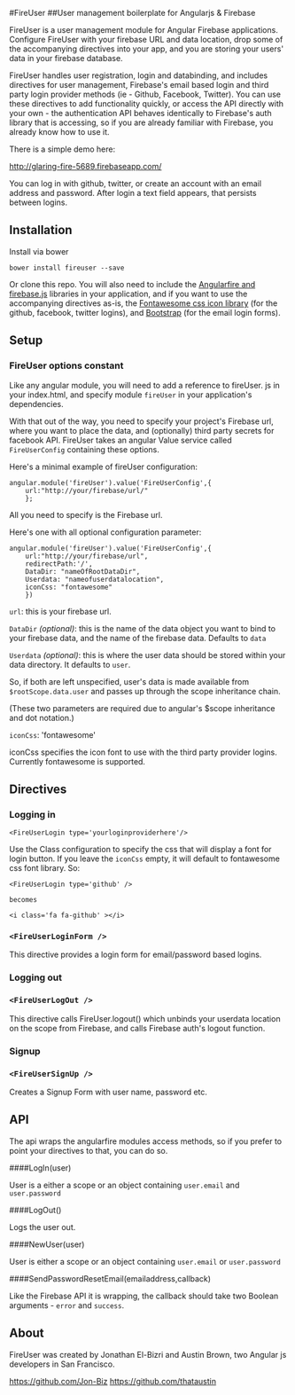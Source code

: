 #FireUser
##User management boilerplate for Angularjs & Firebase

FireUser is a user management module for Angular Firebase applications.  Configure FireUser with your firebase URL and data location, drop some of the accompanying directives into your app, and you are storing your users' data in your firebase database.

FireUser handles user registration, login and databinding, and includes directives for user management, Firebase's email based login and third party login provider methods (ie - Github, Facebook, Twitter). You can use these directives to add functionality quickly, or access the API directly with your own - the authentication API behaves identically to Firebase's auth library that is accessing, so if you are already familiar with Firebase, you already know how to use it.

There is a simple demo here:

http://glaring-fire-5689.firebaseapp.com/

You can log in with github, twitter, or create an account with an email address and password. After login a text field appears, that persists between logins.

## Installation
Install via bower

	bower install fireuser --save

Or clone this repo. You will also need to include the [Angularfire and firebase.js](https://www.firebase.com/quickstart/angularjs.html) libraries in your application, and if you want to use the accompanying directives as-is, the [Fontawesome css icon library](http://fontawesome.io/) (for the github, facebook, twitter logins), and [Bootstrap](http://getbootstrap.com/) (for the email login forms).

## Setup

### FireUser options constant

Like any angular module, you will need to add a reference to fireUser.
js in your index.html, and specify module ````fireUser```` in your application's dependencies.

With that out of the way, you need to specify your project's Firebase url, where you want to place the data, and (optionally) third party secrets for facebook API. FireUser takes an angular Value service called ````FireUserConfig```` containing these options. 

Here's a minimal example of fireUser configuration:
  
	angular.module('fireUser').value('FireUserConfig',{
		url:"http://your/firebase/url/"
		};

All you need to specify is the Firebase url. 

Here's one with all optional configuration parameter:

	angular.module('fireUser').value('FireUserConfig',{
		url:"http://your/firebase/url",
		redirectPath:'/',
		DataDir: "nameOfRootDataDir",	
		Userdata: "nameofuserdatalocation",
		iconCss: "fontawesome"
		})


````url````: this is your firebase url. 

````DataDir```` *(optional)*: this is the name of the data object you want to bind to your firebase data, and the name of the firebase data. Defaults to ````data````

````Userdata```` *(optional)*: this is where the user data should be stored within your data directory. It defaults to ````user````. 

So, if both are left unspecified, user's data is made available from ````$rootScope.data.user```` and passes up through the scope inheritance chain.

(These two parameters are required due to angular's $scope inheritance and dot notation.)


````iconCss````: 'fontawesome'

iconCss specifies the icon font to use with the third party provider logins. Currently fontawesome is supported.

## Directives

### Logging in

````<FireUserLogin type='yourloginproviderhere'/>```` 

Use the Class configuration to specify the css that will display a font for login button. If you leave the ````iconCss```` empty, it will default to fontawesome css font library. So:

	<FireUserLogin type='github' />

	becomes

	<i class='fa fa-github' ></i>

### ````<FireUserLoginForm />````

This directive provides a login form for email/password based logins. 

### Logging out

### `<FireUserLogOut />`

This directive calls FireUser.logout() which unbinds your userdata location on the scope from Firebase, and calls Firebase auth's logout function.

### Signup

### `<FireUserSignUp />`

Creates a Signup Form with user name, password etc.

## API

The api wraps the angularfire modules access methods, so if you prefer to point your directives to that, you can do so.


####LogIn(user)

User is a either a scope or an object containing ````user.email```` and ````user.password````

####LogOut()

Logs the user out.

####NewUser(user)

User is either a scope or an object containing ````user.email```` or ````user.password````

####SendPasswordResetEmail(emailaddress,callback)

Like the Firebase API it is wrapping, the callback should take two Boolean arguments - ````error```` and ````success````.

## About

FireUser was created by Jonathan El-Bizri and Austin Brown, two Angular js developers in San Francisco.

https://github.com/Jon-Biz
https://github.com/thataustin

